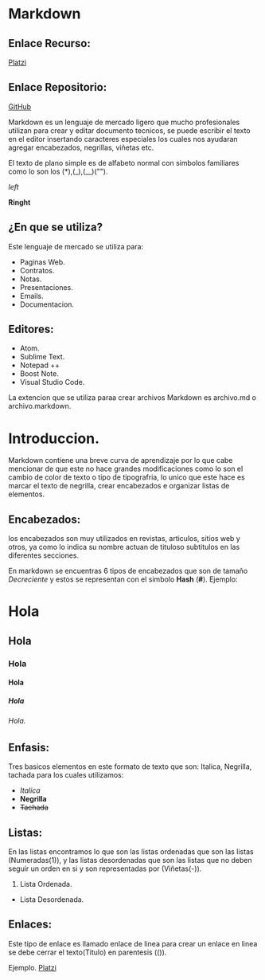 # Markdown

## Enlace Recurso:
[Platzi](https://platzi.com/clases/2026-technical-writing/31907-utiliza-markdown-en-documentos-tecnicos/)

## Enlace Repositorio:
[GitHub](https://github.com/sara-34/markdown-platzi)

Markdown es un lenguaje de mercado ligero que mucho profesionales utilizan para crear y editar documento tecnicos, se puede escribir el texto en el editor insertando caracteres especiales los cuales nos ayudaran agregar encabezados, negrillas, viñetas etc.


El texto de plano simple es de alfabeto normal con simbolos familiares como lo son los (*),(_),(__)("").

_left_

__Ringht__

## ¿En que se utiliza?

Este lenguaje de mercado se utiliza para:

- Paginas Web.
- Contratos.
- Notas.
- Presentaciones.
- Emails.
- Documentacion.

## Editores:

- Atom.
- Sublime Text.
- Notepad ++
- Boost Note.
- Visual Studio Code.

La extencion que se utiliza paraa crear archivos Markdown es archivo.md o archivo.markdown.

# Introduccion.

Markdown contiene una breve curva de aprendizaje por lo que cabe mencionar de que este no hace grandes modificaciones como lo son el cambio de color de texto o tipo de tipografria, lo unico que este hace es marcar el texto de negrilla, crear encabezados e organizar listas de elementos.

## Encabezados:

los encabezados son muy utilizados en revistas, articulos, sitios web y otros, ya como lo indica su nombre actuan de tituloso subtitulos en las diferentes secciones.

En markdown se encuentras 6 tipos de encabezados que son de tamaño _Decreciente_ y estos se representan con el simbolo **Hash** (**#**). 
Ejemplo:

# Hola
## Hola
### Hola
#### Hola
##### Hola
###### Hola.

## Enfasis:
Tres basicos elementos en este formato de texto que son: Italica, Negrilla, tachada para los cuales utilizamos:

- *Italica*
- **Negrilla**
- ~~Tachada~~

## Listas:
 En las listas encontramos lo que son las listas ordenadas que son las listas (Numeradas(1)), y las listas desordenadas que son las listas que no deben seguir un orden en si y son representadas por (Viñetas(-)).

 1. Lista Ordenada.
 - Lista Desordenada.

 ## Enlaces:
 Este tipo de enlace es llamado enlace de linea para crear un enlace en linea se debe cerrar el texto(Titulo) en parentesis (()).

Ejemplo.
 [Platzi](https://platzi)








